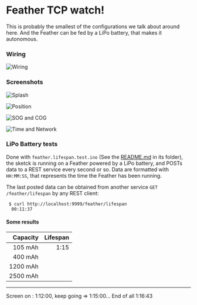 # Feather TCP watch!
<!-- TODO the components reference to the Adafruit site -->

This is probably the smallest of the configurations we talk about around here.
And the Feather can be fed by a LiPo battery, that makes it autonomous.

### Wiring
![Wiring](./TCP.watch.feather.128x32_bb.png)

### Screenshots

![Splash](./splash.jpg)

![Position](./position.jpg)

![SOG and COG](./sog-cog.jpg)

![Time and Network](./time.net.jpg)

### LiPo Battery tests
Done with `feather.lifespan.test.ino` (See the [README.md](../../feather.lifespan.test/README.md) in its folder), the sketck is running on a Feather powered by a LiPo battery, and POSTs data to a REST service every second or so. Data are formatted with `HH:MM:SS`, that represents the time the Feather has been running.

The last posted data can be obtained from another service `GET /feather/lifespan` by any REST client:
```
 $ curl http://localhost:9999/feather/lifespan
  00:11:37
```

#### Some results
| Capacity | Lifespan |
|---------:|---------:|
|  105 mAh |     1:15 |
|  400 mAh |          |
| 1200 mAh |          |
| 2500 mAh |          |

 ---

Screen on : 1:12:00, keep going => 1:15:00...
End of all 1:16:43
